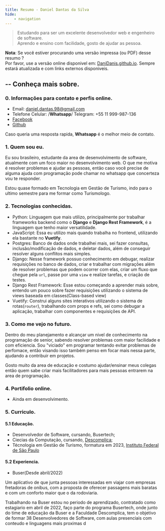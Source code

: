 ```yaml
---
title: Resumo - Daniel Dantas da Silva
hide:  
    - navigation
---
```


> Estudando para ser um excelente desenvolvedor web e engenheiro de software.<br>
> Aprendo e ensino com facilidade, gosto de ajudar as pessoa.

**Nota**: Se você estiver procurando uma versão impressa (ou PDF) desse resumo ?<br>
Por favor, use a versão online disponivel em: [DaniDanis.github.io](https://DaniDanis.github.io). Sempre estará atualizada e com links externos disponiveis.


## -- Conheça mais sobre.

### 0. Informações para contato e perfis online.

* Email: daniel.dantas.98@gmail.com
* Telefone Celular: /**Whatsapp**/ Telegram: +55 11 999-987-136
* [Facebook](https://www.facebook.com/daniel.dantas.18/)
* [Github](https://github.com/DaniDanis)

Caso queria uma resposta rapida, **Whatsapp** é o melhor meio de contato.

### 1. Quem sou eu.

Eu sou brasileiro, estudante da area de desenvolvimento de software, atualmente com um foco maior no desenvolvimento web.
O que me motiva é resolver problemas e ajudar as pessoas, então caso você precise de alguma ajuda com programação pode chamar no whatsapp que concerteza vou te responder.

Estou quase formado em Tecnologia em Gestão de Turismo, indo para o ultimo semestre para me formar como Turismologo.


### 2. Tecnologias conhecidas.

* Python: Linguagem que mais utilizo, principalmente por trabalhar frameworks backend como o **Django** e **Django Rest Framework**, é a linguagem que tenho maior versatilidade.
* JavaScript: Essa eu utilizo mais quando trabalha no frontend, utilizando ela bastante no **Vuetify**.
* Postgres: Banco de dados onde trabalhei mais, sei fazer consultas, inclusão/modificação de dados, e deletar dados, além de conseguir resolver alguns conflitos mais simples.
* Django: Nesse framework possuo conhecimento em debugar, realizar requisições no banco de dados, criar e trabalhar com migrações além de resolver problemas que podem ocorrer com elas, criar um fluxo que chegue pela `url`, passe por uma `view` e realize tarefas, e criação de testes.
* Django Rest Framework: Esse estou começando a aprender mais sobre, entendo um pouco sobre fazer requisições utilizando o sistema de views baseada em classes(Class-based view)
* Vuetify: Construi alguns sites interativos utilizando o sistema de rotas(`router`), trabalhando com props e refs, sei como debugar a aplicação, trabalhar com componentes e requisições de API.


### 3. Como me vejo no futuro.

Dentro do meu planejamento e alcançar um nivel de conhecimento na programação de senior, sabendo resolver problemas com maior facilidade e com eficiencia.
Sou "viciado" em programar tentando evitar problemas de perfomace, então visando isso também penso em focar mais nessa parte, ajudando a contribuir em projetos.

Gosto muito da area de educação e costumo ajudar/ensinar meus colegas então quem sabe criar mais facilitadores para mais pessoas entrarem na area de programação.


### 4. Portifolio online.

* Ainda em desenvolvimento.


### 5. Curriculo.

#### 5.1 Educação.

* Desenvolvedor de Software, cursando, Busertech;
* Ciecias da Computação, cursando, [Descomplica](https://descomplica.com.br/);
* Técnologia em Gestão de Turismo, formatura em 2023, [Instituto Federal de São Paulo](https://spo.ifsp.edu.br/)

#### 5.2 Experiencia.

* Buser(Desde abril/2022)

Um aplicativo de que junta pessoas interessadas em viajar com empresas fretadoras de onibus, com a proposta de oferecer passagens mais baratas e com um conforto maior que o da rodoviaria.

Trabalhando na Buser estou no periodo de aprendizado, contratado como estagiario em abril de 2022, faço parte do programa Busertech, onde junto do time de educação da Buser e a Faculdade Descomplica, tem o objetivo de formar 38 Desenvolvedores de Software, com aulas presenciais com conteudo e linguagens mais proximas d


